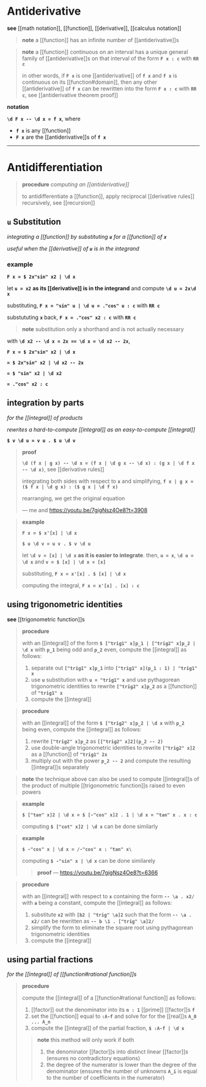 # Antiderivative

**see** [[math notation]], [[function]], [[derivative]], [[calculus notation]]

> **note** a [[function]] has an infinite number of [[antiderivative]]s

> **note** a [[function]] continuous on an interval has a unique general family of [[antiderivative]]s on that interval of the form **`F x : c`** with **`RR c`**
>
> in other words, if **`F x`** is one [[antiderivative]] of **`f x`** and **`f x`** is continuous on its [[function#domain]], then any other [[antiderivative]] of **`f x`** can be rewritten into the form **`F x : c`** with **`RR c`**, see [[antiderivative theorem proof]]

**notation**

**`\d F x -- \d x = f x`**, where

- **`f x`** is any [[function]]
- **`F x`** are the [[antiderivative]]s of **`f x`**

---

# Antidifferentiation

> **procedure** _computing an [[antiderivative]]_
>
> to antidifferentiate a [[function]], apply reciprocal [[derivative rules]] recursively, see [[recursion]]

## **`u`** Substitution

_integrating a [[function]] by substituting **`u`** for a [[function]] of **`x`**_

_useful when the [[derivative]] of **`u`** is in the integrand_

### example

**`F x = $ 2x"sin" x2 | \d x`**

let **`u = x2`** **as its [[derivative]] is in the integrand** and compute **`\d u = 2x\d x`**

substituting, **`F x = "sin" u | \d u = ."cos" u : c`** with **`RR c`**

substututing **`x`** back, **`F x = ."cos" x2 : c`** with **`RR c`**

> **note** substitution only a shorthand and is not actually necessary

with **`\d x2 -- \d x = 2x == \d x = \d x2 -- 2x`**,

**`F x = $ 2x"sin" x2 | \d x`**

**`= $ 2x"sin" x2 | \d x2 -- 2x`**

**`= $ "sin" x2 | \d x2`**

**`= ."cos" x2 : c`**

## integration by parts

_for the [[integral]] of products_

_rewrites a hard-to-compute [[integral]] as an easy-to-compute [[integral]]_

**`$ v \d u = v u . $ u \d v`**

> **proof**
>
> **`\d (f x | g x) -- \d x = (f x | \d g x -- \d x) : (g x | \d f x -- \d x)`**, see [[derivative rules]]
>
> integrating both sides with respect to **`x`** and simplifying, **`f x | g x = ($ f x | \d g x) : ($ g x | \d f x)`**
>
> rearranging, we get the original equation
>
> &mdash; me and <https://youtu.be/7gigNsz4Oe8?t=3908>

> **example**
>
> **`F x = $ x'[x] | \d x`**
>
> **`$ u \d v = u v . $ v \d u`**
>
> let **`\d v = [x] | \d x`** **as it is easier to integrate**. then, **`u = x`**, **`\d u = \d x`** and **`v = $ [x] | \d x = [x]`**
>
> substituting, **`F x = x'[x] . $ [x] | \d x`**
>
> computing the integral, **`F x = x'[x] . [x] : c`**

## using trigonometric identities

**see** [[trigonometric function]]s

> **procedure**
>
> with an [[integral]] of the form **`$ ["trig1" x]p_1 | ["trig2" x]p_2 | \d x`** with **`p_1`** being odd and **`p_2`** even, compute the [[integral]] as follows:
>
> 1. separate out **`["trig1" x]p_1`** into **`["trig1" x](p_1 : 1) | "trig1" x`**
> 2. use **`u`** substitution with **`u = "trig1" x`** and use pythagorean trigonometric identities to rewrite **`["trig2" x]p_2`** as a [[function]] of **`"trig1" x`**
> 3. compute the [[integral]]

> **procedure**
>
> with an [[integral]] of the form **`$ ["trig2" x]p_2 | \d x`** with **`p_2`** being even, compute the [[integral]] as follows:
>
> 1. rewrite **`["trig2" x]p_2`** as **`[["trig2" x]2](p_2 -- 2)`**
> 2. use double-angle trigonometric identities to rewrite **`["trig2" x]2`** as a [[function]] of **`"trig1" 2x`**
> 3. multiply out with the power **`p_2 -- 2`** and compute the resulting [[integral]]s separately

> **note** the technique above can also be used to compute [[integral]]s of the product of multiple [[trigonometric function]]s raised to even powers

> **example**
>
> **`$ ["tan" x]2 | \d x = $ [-"cos" x]2 . 1 | \d x = "tan" x . x : c`**
>
> computing **`$ ["cot" x]2 | \d x`** can be done similarly

> **example**
>
> **`$ -"cos" x | \d x = /-"cos" x : "tan" x\`**
>
> computing **`$ -"sin" x | \d x`** can be done similarely
>
> > **proof** &mdash; <https://youtu.be/7gigNsz4Oe8?t=6366>

> **procedure**
>
> with an [[integral]] with respect to **`x`** containing the form **`-- \a . x2/`** with **`a`** being a constant, compute the [[integral]] as follows:
>
> 1. substitute **`x2`** with **`[b2 | "trig" \a]2`** such that the form **`-- \a . x2/`** can be rewritten as **`-- b \1 . ["trig" \a]2/`**
> 2. simplify the form to eliminate the square root using pythagorean trigonometric identities
> 3. compute the [[integral]]

## using partial fractions

_for the [[integral]] of [[function#rational function]]s_

> **procedure**
>
> compute the [[integral]] of a [[function#rational function]] as follows:
>
> 1. [[factor]] out the denominator into its **`n : 1`** [[prime]] [[factor]]s **`f`**
> 2. set the [[function]] equal to **`:A-f`** and solve for for the [[real]]s **`A_0 ... A_n`**
> 3. compute the [[integral]] of the partial fraction, **`$ :A-f | \d x`**
>
> > **note** this method will only work if both
> >
> > 1. the denominator [[factor]]s into distinct linear [[factor]]s (ensures no contradictory equations)
> > 2. the degree of the numerator is lower than the degree of the denominator (ensures the number of unknowns **`A_i`** is equal to the number of coefficients in the numerator)

